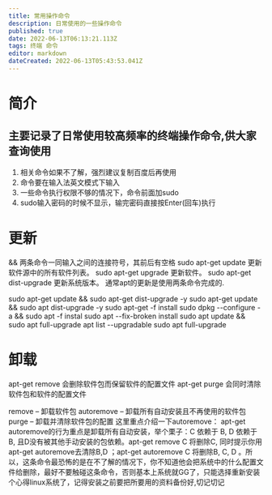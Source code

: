 ```yaml
---
title: 常用操作命令
description: 日常使用的一些操作命令
published: true
date: 2022-06-13T06:13:21.113Z
tags: 终端 命令
editor: markdown
dateCreated: 2022-06-13T05:43:53.041Z
---
```


# 简介

## 主要记录了日常使用较高频率的终端操作命令,供大家查询使用
1. 相关命令如果不了解，强烈建议复制百度后再使用
1. 命令要在输入法英文模式下输入
1. 一些命令执行权限不够的情况下，命令前面加sudo
1. sudo输入密码的时候不显示，输完密码直接按Enter(回车)执行

# 更新

&& 两条命令一同输入之间的连接符号，其前后有空格
sudo apt-get update 更新软件源中的所有软件列表。 
sudo apt-get upgrade 更新软件。 
sudo apt-get dist-upgrade 更新系统版本。
通常apt的更新是使用两条命令完成的.

sudo apt-get update && sudo apt-get dist-upgrade -y
sudo apt-get update && sudo apt dist-upgrade -y
sudo apt-get -f install
sudo dpkg --configure -a && sudo apt -f instal
sudo apt --fix-broken install
sudo apt update && sudo apt full-upgrade
apt list --upgradable
sudo apt full-upgrade     

# 卸载
apt-get remove 会删除软件包而保留软件的配置文件
apt-get purge 会同时清除软件包和软件的配置文件

remove – 卸载软件包
autoremove – 卸载所有自动安装且不再使用的软件包
purge – 卸载并清除软件包的配置
这里重点介绍一下autoremove：
apt-get autoremove的行为重点是卸载所有自动安装，举个栗子：C 依赖于 B, D 依赖于B, 且D没有被其他手动安装的包依赖。apt-get remove C 将删除C, 同时提示你用apt-get autoremove去清除B,D ；apt-get autoremove C 将删除B, C, D 。所以，这条命令最恐怖的是在不了解的情况下，你不知道他会把系统中的什么配置文件给删除，最好不要触碰这条命令，否则基本上系统就GG了，只能选择重新安装个心得linux系统了，记得安装之前要把所要用的资料备份好,切记切记